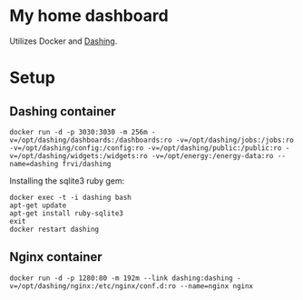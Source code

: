 # My home dashboard

Utilizes Docker and [Dashing](http://shopify.github.com/dashing).

# Setup

## Dashing container

```
docker run -d -p 3030:3030 -m 256m -v=/opt/dashing/dashboards:/dashboards:ro -v=/opt/dashing/jobs:/jobs:ro -v=/opt/dashing/config:/config:ro -v=/opt/dashing/public:/public:ro -v=/opt/dashing/widgets:/widgets:ro -v=/opt/energy:/energy-data:ro --name=dashing frvi/dashing
```

Installing the sqlite3 ruby gem:

```
docker exec -t -i dashing bash
apt-get update
apt-get install ruby-sqlite3
exit
docker restart dashing
```

## Nginx container

```
docker run -d -p 1280:80 -m 192m --link dashing:dashing -v=/opt/dashing/nginx:/etc/nginx/conf.d:ro --name=nginx nginx
```
